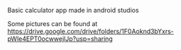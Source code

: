 Basic calculator app made in android studios

Some pictures can be found at https://drive.google.com/drive/folders/1F0Aoknd3bYxrs-pWle4EPT0ocwwejlJp?usp=sharing
